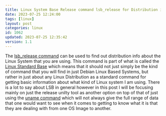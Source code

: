 ```yaml
---
title: Linux System Base Release command lsb_release for Distribution info
date: 2023-07-25 12:24:00
tags: [linux]
layout: post
categories: linux
id: 1062
updated: 2023-07-25 12:35:42
version: 1.1
---
```


The [lsb_release command](https://linux.die.net/man/1/lsb_release) can be used to find out distribution info about the Linux System that you are using. This command is part of what is called the [Linux Standard Base](https://wiki.linuxfoundation.org/lsb/start) which means that it should not just simply be the kind of command that you will find in just Debian Linux Based Systems, but rather in just about any Linux Distribution as a standard command for getting basic information about what kind of Linux system I am using. There is a lot to say about LSB in general however in this post I will be focusing mainly on just the release unilty tool as another option on top of that of just using the [uname command]() which will not always give the full range of data that one would want to see when it comes to getting to know what it is that they are dealing with from one OS Image to another.

<!-- more -->
